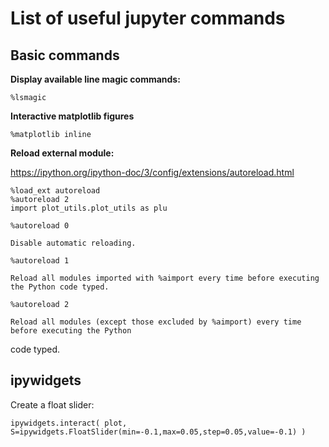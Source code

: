 # List of useful jupyter commands


## Basic commands

**Display available line magic commands:**

~~~~
%lsmagic
~~~~


**Interactive matplotlib figures**

~~~~
%matplotlib inline
~~~~

**Reload external module:**

https://ipython.org/ipython-doc/3/config/extensions/autoreload.html

~~~~
%load_ext autoreload
%autoreload 2
import plot_utils.plot_utils as plu
~~~~

~~~~
%autoreload 0
~~~~

    Disable automatic reloading.

~~~~
%autoreload 1
~~~~

    Reload all modules imported with %aimport every time before executing the Python code typed.

~~~~
%autoreload 2
~~~~

    Reload all modules (except those excluded by %aimport) every time before executing the Python
code typed.


## ipywidgets

Create a float slider:

~~~~
ipywidgets.interact( plot, S=ipywidgets.FloatSlider(min=-0.1,max=0.05,step=0.05,value=-0.1) )
~~~~
